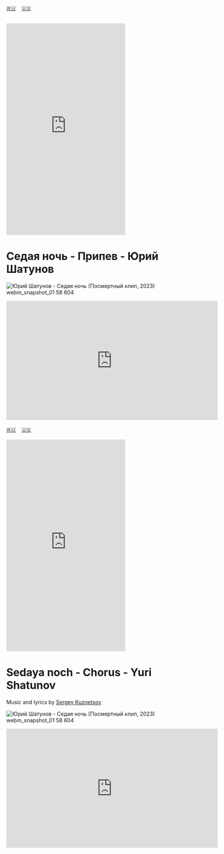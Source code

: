<span id="ru"><a href='#ru'>🇷🇺</a> &nbsp;&nbsp;&nbsp;<a href='#en'>🇺🇸</a> &nbsp;&nbsp;&nbsp;</span><br><br>
<iframe width="315" height="560" src="https://www.youtube.com/embed/86IV0pxXzlE" frameborder="0" allow="accelerometer; autoplay; clipboard-write; encrypted-media; gyroscope; picture-in-picture; web-share"allowfullscreen></iframe>

# Седая ночь - Припев - Юрий Шатунов

![Юрий Шатунов - Седая ночь (Посмертный клип, 2023) webm_snapshot_01 58 604](https://github.com/user-attachments/assets/027281fa-374c-4caa-8318-e436a77a0f67)

<iframe width="560" height="315" src="https://www.youtube.com/embed/e7DGkk00OW8" title="Седая ночь - Вступление - Юрий Шатунов" frameborder="0" allow="accelerometer; autoplay; clipboard-write; encrypted-media; gyroscope; picture-in-picture; web-share" referrerpolicy="strict-origin-when-cross-origin" allowfullscreen></iframe>
<br><br>
<span id="en"><a href='#ru'>🇷🇺</a> &nbsp;&nbsp;&nbsp;<a href='#en'>🇺🇸</a> &nbsp;&nbsp;&nbsp;</span><br><br>
<iframe width="315" height="560" src="https://www.youtube.com/embed/o9cqIXW4WQM" frameborder="0" allow="accelerometer; autoplay; clipboard-write; encrypted-media; gyroscope; picture-in-picture; web-share"allowfullscreen></iframe>

# Sedaya noch - Chorus - Yuri Shatunov
Music and lyrics by [Sergey Kuznetsov](https://en.wikipedia.org/wiki/Laskovyi_Mai)


![Юрий Шатунов - Седая ночь (Посмертный клип, 2023) webm_snapshot_01 58 604](https://github.com/user-attachments/assets/027281fa-374c-4caa-8318-e436a77a0f67)

<iframe width="560" height="315" src="https://www.youtube.com/embed/e7DGkk00OW8" title="Sedaya noch - Intro - Yuri Shatunov" frameborder="0" allow="accelerometer; autoplay; clipboard-write; encrypted-media; gyroscope; picture-in-picture; web-share" referrerpolicy="strict-origin-when-cross-origin" allowfullscreen></iframe>


<br><br>
